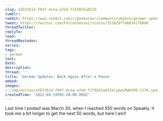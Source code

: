 ```yaml
---
slug: a5b72614-f04f-4cea-a7e8-f2f8025a0529
tumblr:
reddit: https://www.reddit.com/r/geekosaur/comments/u6yksn/german_updates_back_again_after_a_pause/
tweet: https://twitter.com/FalconSensei/status/1516297746034176006
threadTwitter:
replyTo:
lead:
threadMastodon:
series:
tags:
- german
toot:
date:
description:
thread: ''
title: 'German Updates: Back Again After a Pause'
embed:
images:
- /img/notion/a5b72614-f04f-4cea-a7e8-f2f8025a0529/ypwLMwKX99-1170.jpeg
createdTime: '2022-04-19T05:28:00.000Z'
---
```


Last time I posted was March 30, when I reached 550 words on Speakly. It took me a bit longer to get the next 50 words, but here I am!!